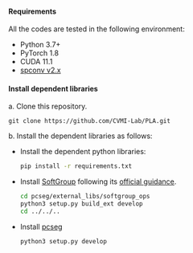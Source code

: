 #### Requirements
All the codes are tested in the following environment:
- Python 3.7+
- PyTorch 1.8
- CUDA 11.1
- [spconv v2.x](https://github.com/traveller59/spconv)

#### Install dependent libraries
a. Clone this repository.
```shell
git clone https://github.com/CVMI-Lab/PLA.git
```

b. Install the dependent libraries as follows:

* Install the dependent python libraries: 
    ```bash
    pip install -r requirements.txt 
    ```

* Install [SoftGroup](https://github.com/thangvubk/SoftGroup) following its [official guidance](https://github.com/thangvubk/SoftGroup/blob/main/docs/installation.md).
    ```bash
    cd pcseg/external_libs/softgroup_ops
    python3 setup.py build_ext develop
    cd ../../..
    ```

* Install [pcseg](../pcseg)
    ```bash
    python3 setup.py develop
    ```